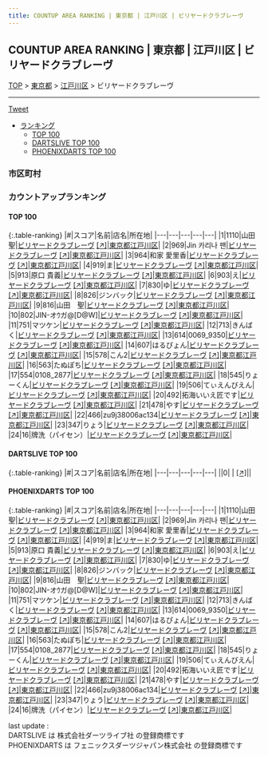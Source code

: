 ```yaml
---
title: COUNTUP AREA RANKING | 東京都 | 江戸川区 | ビリヤードクラブレーヴ
---
```

## COUNTUP AREA RANKING | 東京都 | 江戸川区 | ビリヤードクラブレーヴ

[TOP](/darts/rank/) > [東京都](/darts/rank/東京都/) > [江戸川区](/darts/rank/東京都/江戸川区/) > ビリヤードクラブレーヴ

___

<a href="https://twitter.com/share?ref_src=twsrc%5Etfw" data-text="COUNTUP AREA RANKING | 東京都江戸川区ビリヤードクラブレーヴ" class="twitter-share-button" data-hashtags="DARTSLIVE,PHOENIXDARTS,darts,ダーツ" data-show-count="false">Tweet</a>

* [ランキング](#カウントアップランキング)
    * [TOP 100](#top-100)
    * [DARTSLIVE TOP 100](#dartslive-top-100)
    * [PHOENIXDARTS TOP 100](#phoenixdarts-top-100)

### 市区町村

<ul>

</ul>

### カウントアップランキング

#### TOP 100



{:.table-ranking}
|#|スコア|名前|店名|所在地|
|---|---|---|---|---|
|1|1110|<span class="rank-name-pd">山田 聖</span>|<a href="/darts/rank/shops/75978.html">ビリヤードクラブレーヴ</a> <a href="https://vs.phoenixdarts.com/jp/shop/shopDetailInfo/s_75978?s_seq=75978">[↗]</a>|<a href="/darts/rank/東京都/江戸川区">東京都江戸川区</a>|
|2|969|<span class="rank-name-pd">Jin 카리나 팬</span>|<a href="/darts/rank/shops/75978.html">ビリヤードクラブレーヴ</a> <a href="https://vs.phoenixdarts.com/jp/shop/shopDetailInfo/s_75978?s_seq=75978">[↗]</a>|<a href="/darts/rank/東京都/江戸川区">東京都江戸川区</a>|
|3|964|<span class="rank-name-pd"><span class="pro-icon-pd"></span>和家 愛里香</span>|<a href="/darts/rank/shops/75978.html">ビリヤードクラブレーヴ</a> <a href="https://vs.phoenixdarts.com/jp/shop/shopDetailInfo/s_75978?s_seq=75978">[↗]</a>|<a href="/darts/rank/東京都/江戸川区">東京都江戸川区</a>|
|4|919|<span class="rank-name-pd">ま</span>|<a href="/darts/rank/shops/75978.html">ビリヤードクラブレーヴ</a> <a href="https://vs.phoenixdarts.com/jp/shop/shopDetailInfo/s_75978?s_seq=75978">[↗]</a>|<a href="/darts/rank/東京都/江戸川区">東京都江戸川区</a>|
|5|913|<span class="rank-name-pd">原口 貴義</span>|<a href="/darts/rank/shops/75978.html">ビリヤードクラブレーヴ</a> <a href="https://vs.phoenixdarts.com/jp/shop/shopDetailInfo/s_75978?s_seq=75978">[↗]</a>|<a href="/darts/rank/東京都/江戸川区">東京都江戸川区</a>|
|6|903|<span class="rank-name-pd">え</span>|<a href="/darts/rank/shops/75978.html">ビリヤードクラブレーヴ</a> <a href="https://vs.phoenixdarts.com/jp/shop/shopDetailInfo/s_75978?s_seq=75978">[↗]</a>|<a href="/darts/rank/東京都/江戸川区">東京都江戸川区</a>|
|7|830|<span class="rank-name-pd">ゆ</span>|<a href="/darts/rank/shops/75978.html">ビリヤードクラブレーヴ</a> <a href="https://vs.phoenixdarts.com/jp/shop/shopDetailInfo/s_75978?s_seq=75978">[↗]</a>|<a href="/darts/rank/東京都/江戸川区">東京都江戸川区</a>|
|8|826|<span class="rank-name-pd">ジンバック</span>|<a href="/darts/rank/shops/75978.html">ビリヤードクラブレーヴ</a> <a href="https://vs.phoenixdarts.com/jp/shop/shopDetailInfo/s_75978?s_seq=75978">[↗]</a>|<a href="/darts/rank/東京都/江戸川区">東京都江戸川区</a>|
|9|816|<span class="rank-name-pd">山田　聖</span>|<a href="/darts/rank/shops/75978.html">ビリヤードクラブレーヴ</a> <a href="https://vs.phoenixdarts.com/jp/shop/shopDetailInfo/s_75978?s_seq=75978">[↗]</a>|<a href="/darts/rank/東京都/江戸川区">東京都江戸川区</a>|
|10|802|<span class="rank-name-pd">JIN-オｳガ@[D@W]</span>|<a href="/darts/rank/shops/75978.html">ビリヤードクラブレーヴ</a> <a href="https://vs.phoenixdarts.com/jp/shop/shopDetailInfo/s_75978?s_seq=75978">[↗]</a>|<a href="/darts/rank/東京都/江戸川区">東京都江戸川区</a>|
|11|751|<span class="rank-name-pd">マツケン</span>|<a href="/darts/rank/shops/75978.html">ビリヤードクラブレーヴ</a> <a href="https://vs.phoenixdarts.com/jp/shop/shopDetailInfo/s_75978?s_seq=75978">[↗]</a>|<a href="/darts/rank/東京都/江戸川区">東京都江戸川区</a>|
|12|713|<span class="rank-name-pd">きんばく</span>|<a href="/darts/rank/shops/75978.html">ビリヤードクラブレーヴ</a> <a href="https://vs.phoenixdarts.com/jp/shop/shopDetailInfo/s_75978?s_seq=75978">[↗]</a>|<a href="/darts/rank/東京都/江戸川区">東京都江戸川区</a>|
|13|614|<span class="rank-name-pd">0069_9350</span>|<a href="/darts/rank/shops/75978.html">ビリヤードクラブレーヴ</a> <a href="https://vs.phoenixdarts.com/jp/shop/shopDetailInfo/s_75978?s_seq=75978">[↗]</a>|<a href="/darts/rank/東京都/江戸川区">東京都江戸川区</a>|
|14|607|<span class="rank-name-pd">はるぴょん</span>|<a href="/darts/rank/shops/75978.html">ビリヤードクラブレーヴ</a> <a href="https://vs.phoenixdarts.com/jp/shop/shopDetailInfo/s_75978?s_seq=75978">[↗]</a>|<a href="/darts/rank/東京都/江戸川区">東京都江戸川区</a>|
|15|578|<span class="rank-name-pd">こん2</span>|<a href="/darts/rank/shops/75978.html">ビリヤードクラブレーヴ</a> <a href="https://vs.phoenixdarts.com/jp/shop/shopDetailInfo/s_75978?s_seq=75978">[↗]</a>|<a href="/darts/rank/東京都/江戸川区">東京都江戸川区</a>|
|16|563|<span class="rank-name-pd">たぬぽち</span>|<a href="/darts/rank/shops/75978.html">ビリヤードクラブレーヴ</a> <a href="https://vs.phoenixdarts.com/jp/shop/shopDetailInfo/s_75978?s_seq=75978">[↗]</a>|<a href="/darts/rank/東京都/江戸川区">東京都江戸川区</a>|
|17|554|<span class="rank-name-pd">0108_2877</span>|<a href="/darts/rank/shops/75978.html">ビリヤードクラブレーヴ</a> <a href="https://vs.phoenixdarts.com/jp/shop/shopDetailInfo/s_75978?s_seq=75978">[↗]</a>|<a href="/darts/rank/東京都/江戸川区">東京都江戸川区</a>|
|18|545|<span class="rank-name-pd">りょーくん</span>|<a href="/darts/rank/shops/75978.html">ビリヤードクラブレーヴ</a> <a href="https://vs.phoenixdarts.com/jp/shop/shopDetailInfo/s_75978?s_seq=75978">[↗]</a>|<a href="/darts/rank/東京都/江戸川区">東京都江戸川区</a>|
|19|506|<span class="rank-name-pd">てぃえんびえん</span>|<a href="/darts/rank/shops/75978.html">ビリヤードクラブレーヴ</a> <a href="https://vs.phoenixdarts.com/jp/shop/shopDetailInfo/s_75978?s_seq=75978">[↗]</a>|<a href="/darts/rank/東京都/江戸川区">東京都江戸川区</a>|
|20|492|<span class="rank-name-pd">拓海いいえ匠です</span>|<a href="/darts/rank/shops/75978.html">ビリヤードクラブレーヴ</a> <a href="https://vs.phoenixdarts.com/jp/shop/shopDetailInfo/s_75978?s_seq=75978">[↗]</a>|<a href="/darts/rank/東京都/江戸川区">東京都江戸川区</a>|
|21|478|<span class="rank-name-pd">やす</span>|<a href="/darts/rank/shops/75978.html">ビリヤードクラブレーヴ</a> <a href="https://vs.phoenixdarts.com/jp/shop/shopDetailInfo/s_75978?s_seq=75978">[↗]</a>|<a href="/darts/rank/東京都/江戸川区">東京都江戸川区</a>|
|22|466|<span class="rank-name-pd">zu9j38006ac134</span>|<a href="/darts/rank/shops/75978.html">ビリヤードクラブレーヴ</a> <a href="https://vs.phoenixdarts.com/jp/shop/shopDetailInfo/s_75978?s_seq=75978">[↗]</a>|<a href="/darts/rank/東京都/江戸川区">東京都江戸川区</a>|
|23|347|<span class="rank-name-pd">りょう</span>|<a href="/darts/rank/shops/75978.html">ビリヤードクラブレーヴ</a> <a href="https://vs.phoenixdarts.com/jp/shop/shopDetailInfo/s_75978?s_seq=75978">[↗]</a>|<a href="/darts/rank/東京都/江戸川区">東京都江戸川区</a>|
|24|16|<span class="rank-name-pd">牌洗（パイセン）</span>|<a href="/darts/rank/shops/75978.html">ビリヤードクラブレーヴ</a> <a href="https://vs.phoenixdarts.com/jp/shop/shopDetailInfo/s_75978?s_seq=75978">[↗]</a>|<a href="/darts/rank/東京都/江戸川区">東京都江戸川区</a>|


#### DARTSLIVE TOP 100



{:.table-ranking}
|#|スコア|名前|店名|所在地|
|---|---|---|---|---|
||0|<span class="rank-name-dl"> </span>|<a href="/darts/rank/shops/.html"></a> <a href="">[↗]</a>|<a href="/darts/rank//"></a>|


#### PHOENIXDARTS TOP 100



{:.table-ranking}
|#|スコア|名前|店名|所在地|
|---|---|---|---|---|
|1|1110|<span class="rank-name-pd">山田 聖</span>|<a href="/darts/rank/shops/75978.html">ビリヤードクラブレーヴ</a> <a href="https://vs.phoenixdarts.com/jp/shop/shopDetailInfo/s_75978?s_seq=75978">[↗]</a>|<a href="/darts/rank/東京都/江戸川区">東京都江戸川区</a>|
|2|969|<span class="rank-name-pd">Jin 카리나 팬</span>|<a href="/darts/rank/shops/75978.html">ビリヤードクラブレーヴ</a> <a href="https://vs.phoenixdarts.com/jp/shop/shopDetailInfo/s_75978?s_seq=75978">[↗]</a>|<a href="/darts/rank/東京都/江戸川区">東京都江戸川区</a>|
|3|964|<span class="rank-name-pd"><span class="pro-icon-pd"></span>和家 愛里香</span>|<a href="/darts/rank/shops/75978.html">ビリヤードクラブレーヴ</a> <a href="https://vs.phoenixdarts.com/jp/shop/shopDetailInfo/s_75978?s_seq=75978">[↗]</a>|<a href="/darts/rank/東京都/江戸川区">東京都江戸川区</a>|
|4|919|<span class="rank-name-pd">ま</span>|<a href="/darts/rank/shops/75978.html">ビリヤードクラブレーヴ</a> <a href="https://vs.phoenixdarts.com/jp/shop/shopDetailInfo/s_75978?s_seq=75978">[↗]</a>|<a href="/darts/rank/東京都/江戸川区">東京都江戸川区</a>|
|5|913|<span class="rank-name-pd">原口 貴義</span>|<a href="/darts/rank/shops/75978.html">ビリヤードクラブレーヴ</a> <a href="https://vs.phoenixdarts.com/jp/shop/shopDetailInfo/s_75978?s_seq=75978">[↗]</a>|<a href="/darts/rank/東京都/江戸川区">東京都江戸川区</a>|
|6|903|<span class="rank-name-pd">え</span>|<a href="/darts/rank/shops/75978.html">ビリヤードクラブレーヴ</a> <a href="https://vs.phoenixdarts.com/jp/shop/shopDetailInfo/s_75978?s_seq=75978">[↗]</a>|<a href="/darts/rank/東京都/江戸川区">東京都江戸川区</a>|
|7|830|<span class="rank-name-pd">ゆ</span>|<a href="/darts/rank/shops/75978.html">ビリヤードクラブレーヴ</a> <a href="https://vs.phoenixdarts.com/jp/shop/shopDetailInfo/s_75978?s_seq=75978">[↗]</a>|<a href="/darts/rank/東京都/江戸川区">東京都江戸川区</a>|
|8|826|<span class="rank-name-pd">ジンバック</span>|<a href="/darts/rank/shops/75978.html">ビリヤードクラブレーヴ</a> <a href="https://vs.phoenixdarts.com/jp/shop/shopDetailInfo/s_75978?s_seq=75978">[↗]</a>|<a href="/darts/rank/東京都/江戸川区">東京都江戸川区</a>|
|9|816|<span class="rank-name-pd">山田　聖</span>|<a href="/darts/rank/shops/75978.html">ビリヤードクラブレーヴ</a> <a href="https://vs.phoenixdarts.com/jp/shop/shopDetailInfo/s_75978?s_seq=75978">[↗]</a>|<a href="/darts/rank/東京都/江戸川区">東京都江戸川区</a>|
|10|802|<span class="rank-name-pd">JIN-オｳガ@[D@W]</span>|<a href="/darts/rank/shops/75978.html">ビリヤードクラブレーヴ</a> <a href="https://vs.phoenixdarts.com/jp/shop/shopDetailInfo/s_75978?s_seq=75978">[↗]</a>|<a href="/darts/rank/東京都/江戸川区">東京都江戸川区</a>|
|11|751|<span class="rank-name-pd">マツケン</span>|<a href="/darts/rank/shops/75978.html">ビリヤードクラブレーヴ</a> <a href="https://vs.phoenixdarts.com/jp/shop/shopDetailInfo/s_75978?s_seq=75978">[↗]</a>|<a href="/darts/rank/東京都/江戸川区">東京都江戸川区</a>|
|12|713|<span class="rank-name-pd">きんばく</span>|<a href="/darts/rank/shops/75978.html">ビリヤードクラブレーヴ</a> <a href="https://vs.phoenixdarts.com/jp/shop/shopDetailInfo/s_75978?s_seq=75978">[↗]</a>|<a href="/darts/rank/東京都/江戸川区">東京都江戸川区</a>|
|13|614|<span class="rank-name-pd">0069_9350</span>|<a href="/darts/rank/shops/75978.html">ビリヤードクラブレーヴ</a> <a href="https://vs.phoenixdarts.com/jp/shop/shopDetailInfo/s_75978?s_seq=75978">[↗]</a>|<a href="/darts/rank/東京都/江戸川区">東京都江戸川区</a>|
|14|607|<span class="rank-name-pd">はるぴょん</span>|<a href="/darts/rank/shops/75978.html">ビリヤードクラブレーヴ</a> <a href="https://vs.phoenixdarts.com/jp/shop/shopDetailInfo/s_75978?s_seq=75978">[↗]</a>|<a href="/darts/rank/東京都/江戸川区">東京都江戸川区</a>|
|15|578|<span class="rank-name-pd">こん2</span>|<a href="/darts/rank/shops/75978.html">ビリヤードクラブレーヴ</a> <a href="https://vs.phoenixdarts.com/jp/shop/shopDetailInfo/s_75978?s_seq=75978">[↗]</a>|<a href="/darts/rank/東京都/江戸川区">東京都江戸川区</a>|
|16|563|<span class="rank-name-pd">たぬぽち</span>|<a href="/darts/rank/shops/75978.html">ビリヤードクラブレーヴ</a> <a href="https://vs.phoenixdarts.com/jp/shop/shopDetailInfo/s_75978?s_seq=75978">[↗]</a>|<a href="/darts/rank/東京都/江戸川区">東京都江戸川区</a>|
|17|554|<span class="rank-name-pd">0108_2877</span>|<a href="/darts/rank/shops/75978.html">ビリヤードクラブレーヴ</a> <a href="https://vs.phoenixdarts.com/jp/shop/shopDetailInfo/s_75978?s_seq=75978">[↗]</a>|<a href="/darts/rank/東京都/江戸川区">東京都江戸川区</a>|
|18|545|<span class="rank-name-pd">りょーくん</span>|<a href="/darts/rank/shops/75978.html">ビリヤードクラブレーヴ</a> <a href="https://vs.phoenixdarts.com/jp/shop/shopDetailInfo/s_75978?s_seq=75978">[↗]</a>|<a href="/darts/rank/東京都/江戸川区">東京都江戸川区</a>|
|19|506|<span class="rank-name-pd">てぃえんびえん</span>|<a href="/darts/rank/shops/75978.html">ビリヤードクラブレーヴ</a> <a href="https://vs.phoenixdarts.com/jp/shop/shopDetailInfo/s_75978?s_seq=75978">[↗]</a>|<a href="/darts/rank/東京都/江戸川区">東京都江戸川区</a>|
|20|492|<span class="rank-name-pd">拓海いいえ匠です</span>|<a href="/darts/rank/shops/75978.html">ビリヤードクラブレーヴ</a> <a href="https://vs.phoenixdarts.com/jp/shop/shopDetailInfo/s_75978?s_seq=75978">[↗]</a>|<a href="/darts/rank/東京都/江戸川区">東京都江戸川区</a>|
|21|478|<span class="rank-name-pd">やす</span>|<a href="/darts/rank/shops/75978.html">ビリヤードクラブレーヴ</a> <a href="https://vs.phoenixdarts.com/jp/shop/shopDetailInfo/s_75978?s_seq=75978">[↗]</a>|<a href="/darts/rank/東京都/江戸川区">東京都江戸川区</a>|
|22|466|<span class="rank-name-pd">zu9j38006ac134</span>|<a href="/darts/rank/shops/75978.html">ビリヤードクラブレーヴ</a> <a href="https://vs.phoenixdarts.com/jp/shop/shopDetailInfo/s_75978?s_seq=75978">[↗]</a>|<a href="/darts/rank/東京都/江戸川区">東京都江戸川区</a>|
|23|347|<span class="rank-name-pd">りょう</span>|<a href="/darts/rank/shops/75978.html">ビリヤードクラブレーヴ</a> <a href="https://vs.phoenixdarts.com/jp/shop/shopDetailInfo/s_75978?s_seq=75978">[↗]</a>|<a href="/darts/rank/東京都/江戸川区">東京都江戸川区</a>|
|24|16|<span class="rank-name-pd">牌洗（パイセン）</span>|<a href="/darts/rank/shops/75978.html">ビリヤードクラブレーヴ</a> <a href="https://vs.phoenixdarts.com/jp/shop/shopDetailInfo/s_75978?s_seq=75978">[↗]</a>|<a href="/darts/rank/東京都/江戸川区">東京都江戸川区</a>|


<div class="footer border-top border-gray-light mt-5 pt-3 text-right text-gray">
    last update : <span style="font-weight: italic" id="foot_last_modified"></span><br />
    DARTSLIVE は 株式会社ダーツライブ社 の登録商標です<br />
    PHOENIXDARTS は フェニックスダーツジャパン株式会社 の登録商標です<br />
</div>

<script src="https://cdnjs.cloudflare.com/ajax/libs/jquery.tablesorter/2.31.3/js/jquery.tablesorter.min.js" integrity="sha512-qzgd5cYSZcosqpzpn7zF2ZId8f/8CHmFKZ8j7mU4OUXTNRd5g+ZHBPsgKEwoqxCtdQvExE5LprwwPAgoicguNg==" crossorigin="anonymous" referrerpolicy="no-referrer"></script>
<link rel="stylesheet" href="https://cdnjs.cloudflare.com/ajax/libs/jquery.tablesorter/2.31.3/css/theme.default.min.css" integrity="sha512-wghhOJkjQX0Lh3NSWvNKeZ0ZpNn+SPVXX1Qyc9OCaogADktxrBiBdKGDoqVUOyhStvMBmJQ8ZdMHiR3wuEq8+w==" crossorigin="anonymous" referrerpolicy="no-referrer" />
<script>
$(function() {
    $(".table-ranking").tablesorter({sortList:[[0, 0]]});
    $("#foot_last_modified").text(formatDate(new Date(document.lastModified), 'yyyy-MM-dd HH:mm:ss'));
});
</script>

<script async src="https://platform.twitter.com/widgets.js" charset="utf-8"></script>